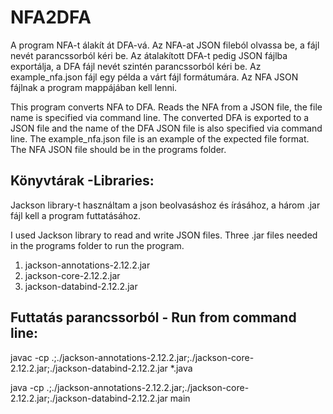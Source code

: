 # NFA2DFA

A program NFA-t álakít át DFA-vá. Az NFA-at JSON fileból olvassa be, a fájl nevét parancssorból kéri be. Az átalakított DFA-t pedig JSON fájlba exportálja, a DFA fájl nevét szintén parancssorból kéri be. Az example_nfa.json fájl egy példa a várt fájl formátumára. Az NFA JSON fájlnak a program mappájában kell lenni.

This program converts NFA to DFA. Reads the NFA from a JSON file, the file name is specified via command line. The converted DFA is exported to a JSON file and the name of the DFA JSON file is also specified via command line. The example_nfa.json file is an example of the expected file format. The NFA JSON file should be in the programs folder. 

## Könyvtárak -Libraries:

Jackson library-t használtam a json beolvasáshoz és írásához, a három .jar fájl kell a program futtatásához. 

I used Jackson library to read and write JSON files. Three .jar files needed in the programs folder to run the program.

1. jackson-annotations-2.12.2.jar
2. jackson-core-2.12.2.jar
3. jackson-databind-2.12.2.jar

## Futtatás parancssorból - Run from command line: 

 javac -cp .;./jackson-annotations-2.12.2.jar;./jackson-core-2.12.2.jar;./jackson-databind-2.12.2.jar *.java

 java -cp .;./jackson-annotations-2.12.2.jar;./jackson-core-2.12.2.jar;./jackson-databind-2.12.2.jar main
